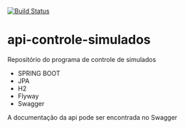 [![Build Status](https://app.travis-ci.com/AlexMarques2003/api-controle-simulados.svg?branch=main)](https://app.travis-ci.com/AlexMarques2003/api-controle-simulados)
# api-controle-simulados
Repositório do programa de controle de simulados

- SPRING BOOT
- JPA
- H2
- Flyway
- Swagger

A documentação da api pode ser encontrada no Swagger
